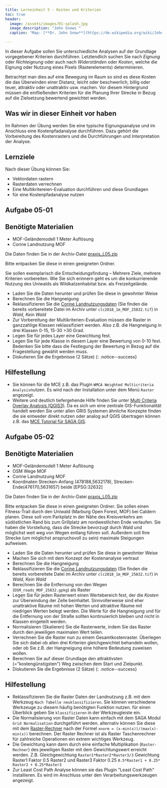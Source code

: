 ```yaml
---
title: Lerneinheit 5 - Kosten und Kriterien
toc: true
header:
  image: /assets/images/01-splash.jpg
  image_description: "John Snows "
  caption: "Map: [**Dr. John Snow**](https://de.wikipedia.org/wiki/John_Snow_(Mediziner)) [Wellcome Library via wikimedia](https://w.wiki/QtV)"

---
```



In dieser Aufgabe sollen Sie unterschiedliche Analysen auf der Grundlage vorgegebener Kriterien  durchführen. Letztendlich suchen Sie nach *Eignung* oder *Nichteignung* oder auch nach *Widerständen* oder *Kosten*, welche die Eignung oder Nutzung eines Pixels (Rasterelements) determinieren.


<!--more-->

Betrachtet man dies auf eine Bewegung im Raum so sind es diese Kosten die das Überwinden einer Distanz, leicht oder beschwerlich, billig oder teuer, attraktiv oder unattraktiv usw. machen. Vor diesem Hintergrund müssen die einfließenden Kriterien für die Planung Ihrer Strecke in Bezug auf die Zielsetzung bewertend gewichtet werden. 


  


## Was wir in dieser Einheit vor haben

Im Rahmen der Übung werden Sie eine typische Eignungsanalyse und im Anschluss eine Kostenpfadanalyse durchführen. Dazu gehört die Vorbereitung des Kostenrasters und die Durchführungen und Interpretation der Analyse.


## Lernziele 

Nach dieser Übung können Sie:

  *  Vektordaten rastern
  *  Rasterdaten verrechnen
  *  Eine Multikritereien-Evaluation durchführen und diese Grundlagen 
  *  für eine Kostenpfadanalyse nutzen



## Aufgabe 05-01

## Benötigte Materialien

*  MOF-Geländemodell 1 Meter Auflösung
*  Corine Landnutzung MOF

Die Daten finden Sie in der Archiv-Datei [praxis_L05.zip]((https://raw.githubusercontent.com/geoMOC/gmoc-bsc-geoinfo-basic/master/docs/assets/data/praxis_L05.zip))

Bitte entpacken Sie diese in einen geeigneten Ordner. 


Sie sollen exemplarisch die Entscheidungsfindung  – Mehrere Ziele, mehrere Kriterien vorbereiten. Wie Sie sich erinnern geht es um die konkurrierende Nutzung des Uniwalds als Wildkatzenhabitat bzw. als Freizeitgelände. 

*  Laden Sie die Daten herunter und prüfen Sie diese in gewohnter Weise
*  Berechnen Sie die Hangneigung 
*  Reklassifizieren Sie die [Corine Landnutzungsdaten](https://land.copernicus.eu/pan-european/corine-land-cover/clc2018?tab=mapview) (Sie finden die bereits vorbereitete Datei im Archiv unter `clc2018_1m_MOF_25832.tif`) in *Wald*, *Kein Wald*
*  Zur Vorbereitung der Multikriterien-Evaluation müssen die Raster in ganzzahlige Klassen reklassifiziert werden. Also z.B. die Hangneigung in drei Klassen 0-15, 15-30 >30 Grad.
* Legen Sie für jedes Layer eine Gewichtung fest. 
* Legen Sie für jede Klasse in diesem Layer eine Bewertung von 0-10 fest. Bedenken Sie bitte dass die Festlegung der Bewertung in Bezug auf die Fragestellung gewählt werden muss. 
*  Diskutieren Sie die Ergebnisse (2 Sätze)
{: .notice--success}

## Hilfestellung 

*  Sie können für die MCE z.B. das Plugin `WMCA Weighted Multicriteria Analysis`nutzen. Es wird nach der Installation unter dem Menü `Raster` angezeigt.
* Weitere und deutlich tiefergehende Hilfe finden Sie unter [Multi Criteria Overlay Analysis (QGIS3)](https://www.qgistutorials.com/en/docs/3/multi_criteria_overlay.html). Da es sich um eine zentrale GIS-Funktionalität handelt werden Sie unter allen GRIS Systemen ähnliche Konzepte finden die sie entweder direkt nutzen oder analog auf QGIS übertragen können z.B. das [MCE Tutorial für SAGA GIS](https://svwh.dl.sourceforge.net/project/saga-gis/SAGA%20-%20Documentation/Tutorials/Multi_Criteria_Evaluation_Tutorial/MultiTutorial2.pdf).


 

## Aufgabe 05-02

## Benötigte Materialien

*  MOF-Geländemodell 1 Meter Auflösung
*  OSM Wege MOF
*  Corine Landnutzung MOF
*  Koordinaten Strecken-Anfang (478188,5632178), Strecken-Ende(476170,5631657) beide [EPSG:32632]

Die Daten finden Sie in der Archiv-Datei [praxis_L05.zip]((https://raw.githubusercontent.com/geoMOC/gmoc-bsc-geoinfo-basic/master/docs/assets/data/praxis_L05.zip))

Bitte entpacken Sie diese in einen geeigneten Ordner.
Sie sollen einen Fitness-Trail durch den Uniwald (Marburg Open Forest, MOF) bei Caldern planen. Diese soll vom Parkplatz in der Nähe des Kreisverkehrs am südöstlichen Rand bis zum Grillplatz am nordwestlichen Ende verlaufen. Sie haben die Vorstellung, dass die Strecke bevorzugt durch Wald und möglichst weit weg von Wegen entlang führen soll. Außerdem soll Ihre Strecke (um möglichst anspruchsvoll zu sein) maximale Steigungen aufweisen.

*  Laden Sie die Daten herunter und prüfen Sie diese in gewohnter Weise
*  Machen Sie sich mit dem Konzept der Kostenanalyse vertraut
*  Berechnen Sie die Hangneigung 
*  Reklassifizieren Sie die [Corine Landnutzungsdaten](https://land.copernicus.eu/pan-european/corine-land-cover/clc2018?tab=mapview) (Sie finden die bereits vorbereitete Datei im Archiv unter `clc2018_1m_MOF_25832.tif`) in *Wald*, *Kein Wald*
*  Berechnen Sie die Entfernung von den Wegen (`OSM_roads_MOF_25832.gpkg`) als Raster
*  Legen Sie für jeden Rasterwert einen Wertebereich fest, der die *Kosten* zur Überwindung der Zelle beinhaltet. Sinnvollerweise sind eher unattraktive Räume mit hohen Werten und attraktive Räume mit niedrigen Werten belegt werden. Die Werte für die Hangneigung und für die Entfernung von der Straße sollten kontinuierlich bleiben und nicht in Klassen eingeteilt werden. 
*  Normalisieren (Skalieren) Sie die Rasterwerte, indem Sie das Raster durch den jeweiligen maximalen Wert teilen.
* Verrechnen Sie die Raster nun zu einem Gesamtkostenraster. Überlegen Sie sich dabei ob allen drei Kriterien gleichgewichtet behandeln wollen, oder ob Sie z.B. der Hangneigung eine höhere Bedeutung zuweisen wollen.
*  Berechnen Sie auf dieser Grundlage den attraktivsten (="kostengünstigsten") Weg zwischen dem Start und Zielpunkt.
*  Diskutieren Sie die Ergebnisse (2 Sätze)
{: .notice--success}

## Hilfestellung 

* Reklassifizieren Sie die Raster Daten der Landnutzung z.B. mit dem Werkzeug `Nach Tabelle neuklassifizieren`. Sie können verschiedene Werkzeuge zu diesem häufig benötigten Funktion nutzen. für einen Überblick geben Sie `klassifizieren` in der Werkzeugleiste ein. 
* Die Normalisierung von Raster Daten kann einfach mit dem SAGA Modul `Grid Normalisation` durchgeführt werden. alternativ können Sie diese mit dem [Raster-Rechner](https://docs.qgis.org/3.10/de/docs/user_manual/working_with_raster/raster_analysis.html#raster-calculator) nach der Formel `xnorm = (x-min(x))/(max(x)-min(x))` berechnen. Der Raster Rechner ist als Raster Taschenrechner für zahlreiche Operationen ein extrem wichtiges Werkzeug. 
* Die Gewichtung kann dann durch eine einfache Multiplikation (`Raster-Rechner`) des jeweiligen Raster mit dem Gewichtungswert erreicht werden. Z.B. Gleichgewichtung `Raster1*Raster2*Raster3/3` Gewichtung Raster1 Faktor 0.5 Raster2 und Raster3 Faktor 0.25 `0.5*Raster1 + 0.25* Raster2 + 0.25*Raster3`
*  Zur Least Cost Path Analyse können sie das Plugin "Least Cost Path" installieren. Es
wird im Anschluss unter den Verarbeitungswerkzeugen angezeigt.